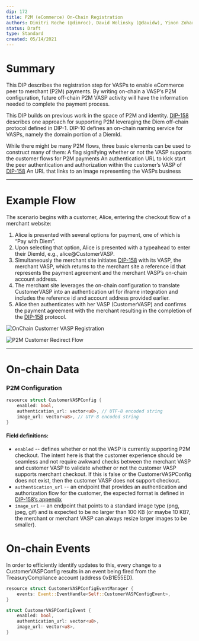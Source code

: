 ```yaml
---
dip: 172
title: P2M (eCommerce) On-Chain Registration
authors: Dimitri Roche (@dimroc), David Wolinsky (@davidw), Yinon Zohar, Daniel Prinz
status: Draft
type: Standard
created: 05/14/2021
---
```


# Summary

This DIP describes the registration step for VASPs to enable eCommerce peer to merchant (P2M) payments. By writing on-chain a VASP’s P2M configuration, future off-chain P2M VASP activity will have the information needed to complete the payment process.

This DIP builds on previous work in the space of P2M and identity. [DIP-158](https://github.com/diem/dip/blob/main/dips/dip-158.md) describes one approach for supporting P2M leveraging the Diem off-chain protocol defined in DIP-1. DIP-10 defines an on-chain naming service for VASPs, namely the domain portion of a DiemId.

While there might be many P2M flows, three basic elements can be used to construct many of them:
A flag signifying whether or not the VASP supports the customer flows for P2M payments
An authentication URL to kick start the peer authentication and authorization within the customer’s VASP of [DIP-158](https://github.com/diem/dip/blob/main/dips/dip-158.md)
An URL that links to an image representing the VASPs business

---

# Example Flow

The scenario begins with a customer, Alice, entering the checkout flow of a merchant website:
1. Alice is presented with several options for payment, one of which is “Pay with Diem”.
1. Upon selecting that option, Alice is presented with a typeahead to enter their DiemId, e.g., alice@CustomerVASP.
1. Simultaneously the merchant site initiates [DIP-158](https://github.com/diem/dip/blob/main/dips/dip-158.md) with its VASP, the merchant VASP, which returns to the merchant site a reference id that represents the payment agreement and the merchant VASP’s on-chain account address.
1. The merchant site leverages the on-chain configuration to translate CustomerVASP into an authentication url for iframe integration and includes the reference id and account address provided earlier.
1. Alice then authenticates with her VASP (CustomerVASP) and confirms the payment agreement with the merchant resulting in the completion of the [DIP-158](https://github.com/diem/dip/blob/main/dips/dip-158.md) protocol.


![OnChain Customer VASP Registration](https://static.swimlanes.io/c359dbf4495430287bfc49a66a613176.png)

![P2M Customer Redirect Flow](https://static.swimlanes.io/655c351bab8eef00d30a4e33a3818f24.png)

---

# On-chain Data

### P2M Configuration

```rust
resource struct CustomerVASPConfig {
    enabled: bool,
    authentication_url: vector<u8>, // UTF-8 encoded string
    image_url: vector<u8>, // UTF-8 encoded string
}
```

#### Field definitions:
* `enabled` -- defines whether or not the VASP is currently supporting P2M checkout. The intent here is that the customer experience should be seamless and not require awkward checks between the merchant VASP and customer VASP to validate whether or not the customer VASP supports merchant checkout. If this is false or the CustomerVASPConfig does not exist, then the customer VASP does not support checkout.
* `authentication_url` -- an endpoint that provides an authentication and authorization flow for the customer, the expected format is defined in [DIP-158’s appendix](https://github.com/diem/dip/blob/main/dips/dip-158.md#appendix-a---prerequisite-sharing-common-payment-identifier-and-address)
* `image_url` -- an endpoint that points to a standard image type (png, jpeg, gif) and is expected to be no larger than 100 KB (or maybe 10 KB?, the merchant or merchant VASP can always resize larger images to be smaller).

# On-chain Events

In order to efficiently identify updates to this, every change to a CustomerVASPConfig results in an event being fired from the TreasuryCompliance account (address 0xB1E55ED).

```rust
resource struct CustomerVASPConfigEventManager {
    events: Event::EventHandle<Self::CustomerVASPConfigEvent>,
}

struct CustomerVASPConfigEvent {
    enabled: bool,
    authentication_url: vector<u8>,
    image_url: vector<u8>,
}
```
